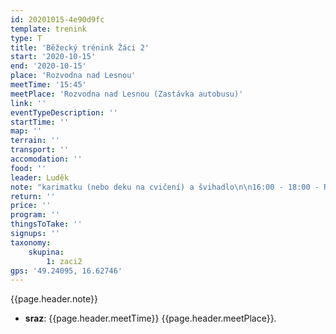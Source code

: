 ```yaml
---
id: 20201015-4e90d9fc
template: trenink
type: T
title: 'Běžecký trénink Žáci 2'
start: '2020-10-15'
end: '2020-10-15'
place: 'Rozvodna nad Lesnou'
meetTime: '15:45'
meetPlace: 'Rozvodna nad Lesnou (Zastávka autobusu)'
link: ''
eventTypeDescription: ''
startTime: ''
map: ''
terrain: ''
transport: ''
accomodation: ''
food: ''
leader: Luděk
note: "karimatku (nebo deku na cvičení) a švihadlo\n\n16:00 - 18:00 - Rozvodna nad Lesnou (Zastávka autobusu) - https://en.mapy.cz/s/humujumole"
return: ''
price: ''
program: ''
thingsToTake: ''
signups: ''
taxonomy:
    skupina:
        1: zaci2
gps: '49.24095, 16.62746'
---
```


{{page.header.note}}
* **sraz**: {{page.header.meetTime}} {{page.header.meetPlace}}.

